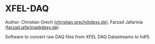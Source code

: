# XFEL-DAQ

Author: Christian Grech (christian.grech@desy.de), Farzad Jafarinia (farzad.jafarinia@desy.de)

Software to convert raw DAQ files from XFEL DAQ Datastreams to hdf5.

